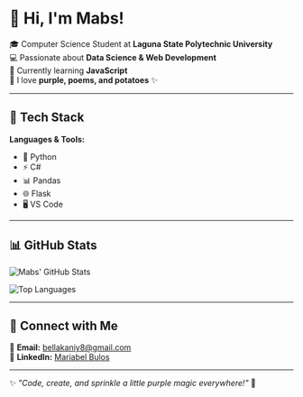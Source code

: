 # 💜 Hi, I'm Mabs!  

🎓 Computer Science Student at **Laguna State Polytechnic University**  
💻 Passionate about **Data Science & Web Development**  
🌱 Currently learning **JavaScript**  
🍠 I love **purple, poems, and potatoes** ✨  

---

## 🚀 Tech Stack  

**Languages & Tools:**  
- 🐍 Python  
- ⚡ C#  
- 📊 Pandas  
- 🌐 Flask  
- 🖥️ VS Code   

---

## 📊 GitHub Stats  

![Mabs' GitHub Stats](https://github-readme-stats.vercel.app/api?username=YOUR-USERNAME&show_icons=true&theme=radical&title_color=9b59b6&icon_color=9b59b6&bg_color=141321&text_color=ffffff&hide_border=true)  

![Top Languages](https://github-readme-stats.vercel.app/api/top-langs/?username=YOUR-USERNAME&layout=compact&theme=radical&title_color=9b59b6&bg_color=141321&text_color=ffffff&hide_border=true)  

---

## 💌 Connect with Me  

📧 **Email:** [bellakaniy8@gmail.com](mailto:bellakaniy8@gmail.com)  
🔗 **LinkedIn:** [Mariabel Bulos](https://www.linkedin.com/in/mariabel-bulos-49556a243)  

---

✨ *"Code, create, and sprinkle a little purple magic everywhere!"* 💜
